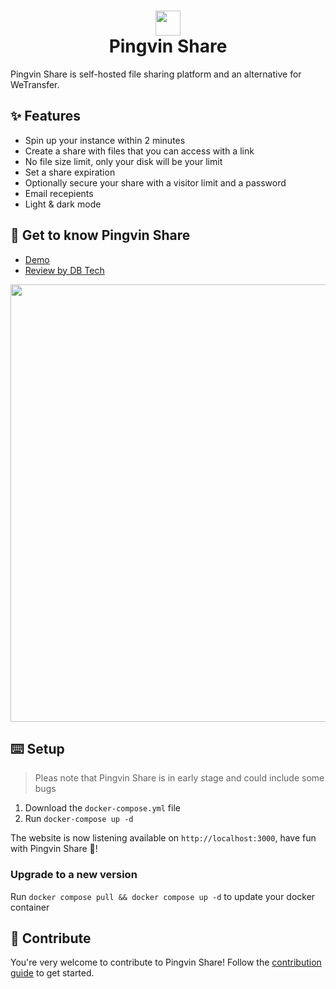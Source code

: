 # <div align="center"><img  src="https://user-images.githubusercontent.com/58886915/166198400-c2134044-1198-4647-a8b6-da9c4a204c68.svg" width="40"/> </br>Pingvin Share</div>

Pingvin Share is self-hosted file sharing platform and an alternative for WeTransfer.

## ✨ Features

- Spin up your instance within 2 minutes
- Create a share with files that you can access with a link
- No file size limit, only your disk will be your limit
- Set a share expiration
- Optionally secure your share with a visitor limit and a password
- Email recepients
- Light & dark mode

## 🐧 Get to know Pingvin Share

- [Demo](https://pingvin-share.dev.eliasschneider.com)
- [Review by DB Tech](https://www.youtube.com/watch?v=rWwNeZCOPJA)

<img src="https://user-images.githubusercontent.com/58886915/167101708-b85032ad-f5b1-480a-b8d7-ec0096ea2a43.png" width="700"/>

## ⌨️ Setup

> Pleas note that Pingvin Share is in early stage and could include some bugs

1. Download the `docker-compose.yml` file
2. Run `docker-compose up -d`

The website is now listening available on `http://localhost:3000`, have fun with Pingvin Share 🐧!

### Upgrade to a new version

Run `docker compose pull && docker compose up -d` to update your docker container

## 🖤 Contribute

You're very welcome to contribute to Pingvin Share! Follow the [contribution guide](/CONTRIBUTING.md) to get started.
